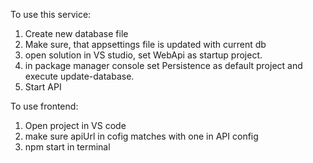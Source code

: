 To use this service:

1. Create new database file
2. Make sure, that appsettings file is updated with current db
3. open solution in VS studio, set WebApi as startup project.
4. in package manager console set Persistence as default project and execute update-database.
5. Start API


To use frontend:

1. Open project in VS code 
2. make sure apiUrl in cofig matches with one in API config
3. npm start in terminal
